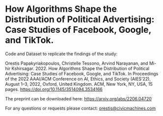 #  How Algorithms Shape the Distribution of Political Advertising: Case Studies of Facebook, Google, and TikTok.

Code and Dataset to replicate the findings of the study: 

Orestis Papakyriakopoulos, Christelle Tessono, Arvind Narayanan, and Mi-
hir Kshirsagar. 2022. How Algorithms Shape the Distribution of Political
Advertising: Case Studies of Facebook, Google, and TikTok. In Proceedings
of the 2022 AAAI/ACM Conference on AI, Ethics, and Society (AIES’22), August
1–3, 2022, Oxford, United Kingdom. ACM, New York, NY, USA, 15 pages.
https://doi.org/10.1145/3514094.3534166

The preprint can be downloaded here: https://arxiv.org/abs/2206.04720

For any questions or requests please contact: orestis@civicmachines.com
